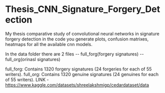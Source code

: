 # Thesis_CNN_Signature_Forgery_Detection
My thesis comparative study of convolutional neural networks in signature forgery detection in the code you generate plots, confusion matrixes, heatmaps for all the available cnn models.

In the data folder there are 2 files -- full_forg(forgery signatures) --full_org(orinasl signatures)

full_forg: Contains 1320 forgery signatures (24 forgeries for each of 55 writers).
full_org: Contains 1320 genuine signatures (24 genuines for each of 55 writers). LINK - https://www.kaggle.com/datasets/shreelakshmigp/cedardataset/data
